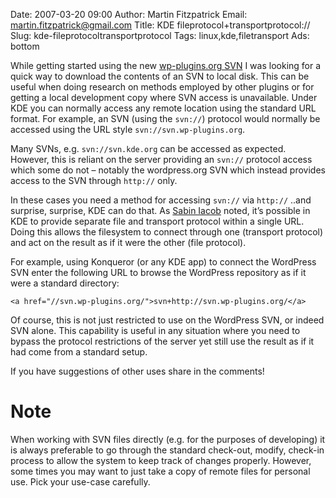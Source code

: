 Date: 2007-03-20 09:00
Author: Martin Fitzpatrick
Email: martin.fitzpatrick@gmail.com
Title: KDE fileprotocol+transportprotocol://
Slug: kde-fileprotocoltransportprotocol
Tags: linux,kde,filetransport
Ads: bottom

While getting started using the new [wp-plugins.org SVN][1] I was looking for a quick way to download the contents of an SVN to local disk. This can be useful when doing research on methods employed by other plugins or for getting a local development copy where SVN access is unavailable. Under KDE you can normally access any remote location using the standard URL format. For example, an SVN (using the `svn://`) protocol would normally be accessed using the URL style `svn://svn.wp-plugins.org`.  
  
Many SVNs, e.g. `svn://svn.kde.org` can be accessed as expected. However, this is reliant on the server providing an `svn://` protocol access which some do not – notably the wordpress.org SVN which instead provides access to the SVN through `http://` only.

In these cases you need a method for accessing `svn://` via `http://` ..and surprise, surprise, KDE can do that. As [Sabin Iacob][2] noted, it’s possible in KDE to provide separate file and transport protocol within a single URL. Doing this allows the filesystem to connect through one (transport protocol) and act on the result as if it were the other (file protocol).

<!-- PELICAN_END_SUMMARY -->

For example, using Konqueror (or any KDE app) to connect the WordPress SVN enter the following URL to browse the WordPress repository as if it were a standard directory:

`<a href="//svn.wp-plugins.org/">svn+http://svn.wp-plugins.org/</a>`

Of course, this is not just restricted to use on the WordPress SVN, or indeed SVN alone. This capability is useful in any situation where you need to bypass the protocol restrictions of the server yet still use the result as if it had come from a standard setup.

If you have suggestions of other uses share in the comments!

# Note

When working with SVN files directly (e.g. for the purposes of developing) it is always preferable to go through the standard check-out, modify, check-in process to allow the system to keep track of changes properly. However, some times you may want to just take a copy of remote files for personal use. Pick your use-case carefully.

 [1]: http://dev.wp-plugins.org/
 [2]: http://www.nabble.com/SVN-Question-t3416813.html
